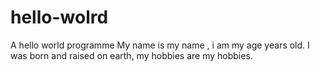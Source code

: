 # hello-wolrd
A hello world programme
My name is my name , i am my age years old. I was born and raised on earth, my hobbies are my hobbies.
